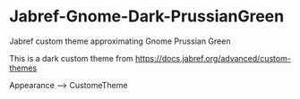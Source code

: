 # Jabref-Gnome-Dark-PrussianGreen
Jabref custom theme approximating Gnome Prussian Green

This is a dark custom theme from https://docs.jabref.org/advanced/custom-themes

Appearance --> CustomeTheme
